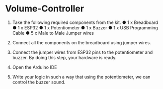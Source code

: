 # Volume-Controller

1. Take the following required components from the kit.
● 1 x Breadboard
● 1 x ESP32
● 1 x Potentiometer
● 1 x Buzzer
● 1 x USB Programming Cable
● 5 x Male to Male Jumper wires

2. Connect all the components on the breadboard using jumper wires.
  
3. Connect the jumper wires from ESP32 pins to the potentiometer and buzzer. By doing this step, your hardware is ready.

4. Open the Arduino IDE
   
5. Write your logic in such a way that using the potentiometer, we can control the buzzer sound.
